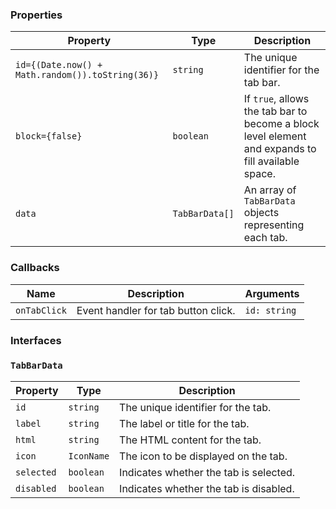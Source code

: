 ### Properties

| Property                                         | Type           | Description                                                                                        |
| ------------------------------------------------ | -------------- | -------------------------------------------------------------------------------------------------- |
| `id={(Date.now() + Math.random()).toString(36)}` | `string`       | The unique identifier for the tab bar.                                                             |
| `block={false}`                                  | `boolean`      | If `true`, allows the tab bar to become a block level element and expands to fill available space. |
| `data`                                           | `TabBarData[]` | An array of `TabBarData` objects representing each tab.                                            |

### Callbacks

| Name         | Description                         | Arguments    |
| ------------ | ----------------------------------- | ------------ |
| `onTabClick` | Event handler for tab button click. | `id: string` |

### Interfaces

### `TabBarData`

| Property   | Type       | Description                            |
| ---------- | ---------- | -------------------------------------- |
| `id`       | `string`   | The unique identifier for the tab.     |
| `label`    | `string`   | The label or title for the tab.        |
| `html`     | `string`   | The HTML content for the tab.          |
| `icon`     | `IconName` | The icon to be displayed on the tab.   |
| `selected` | `boolean`  | Indicates whether the tab is selected. |
| `disabled` | `boolean`  | Indicates whether the tab is disabled. |
